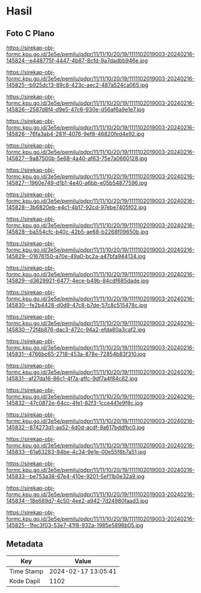 # Hasil

## Foto C Plano

https://sirekap-obj-formc.kpu.go.id/3e5e/pemilu/pdpr/11/11/10/20/19/1111102019003-20240216-145824--e448775f-4447-4b87-8cfd-9a7dadbb946e.jpg

https://sirekap-obj-formc.kpu.go.id/3e5e/pemilu/pdpr/11/11/10/20/19/1111102019003-20240216-145825--b925dc13-89c8-423c-aec2-487a524ca065.jpg

https://sirekap-obj-formc.kpu.go.id/3e5e/pemilu/pdpr/11/11/10/20/19/1111102019003-20240216-145826--2587d8f4-d9e5-47c6-930e-d56af6a9e1e7.jpg

https://sirekap-obj-formc.kpu.go.id/3e5e/pemilu/pdpr/11/11/10/20/19/1111102019003-20240216-145826--76fa3ab4-281f-4076-9ef8-46820fed4e92.jpg

https://sirekap-obj-formc.kpu.go.id/3e5e/pemilu/pdpr/11/11/10/20/19/1111102019003-20240216-145827--9a87500b-5e68-4a40-af63-75e7a0660128.jpg

https://sirekap-obj-formc.kpu.go.id/3e5e/pemilu/pdpr/11/11/10/20/19/1111102019003-20240216-145827--1960e749-d1b1-4e40-a6bb-e05b54877596.jpg

https://sirekap-obj-formc.kpu.go.id/3e5e/pemilu/pdpr/11/11/10/20/19/1111102019003-20240216-145828--3b6820eb-e4c1-4b17-92cd-97ebe7405f02.jpg

https://sirekap-obj-formc.kpu.go.id/3e5e/pemilu/pdpr/11/11/10/20/19/1111102019003-20240216-145828--ba554cfc-b40c-42b5-ae68-b2268f09650b.jpg

https://sirekap-obj-formc.kpu.go.id/3e5e/pemilu/pdpr/11/11/10/20/19/1111102019003-20240216-145829--01676150-a70e-49a0-bc2a-a47bfa944134.jpg

https://sirekap-obj-formc.kpu.go.id/3e5e/pemilu/pdpr/11/11/10/20/19/1111102019003-20240216-145829--d3629921-6477-4ece-b49b-84cdf685dade.jpg

https://sirekap-obj-formc.kpu.go.id/3e5e/pemilu/pdpr/11/11/10/20/19/1111102019003-20240216-145830--fe2b4428-d0d9-47c8-b7de-57c8c515478c.jpg

https://sirekap-obj-formc.kpu.go.id/3e5e/pemilu/pdpr/11/11/10/20/19/1111102019003-20240216-145830--72f4b876-dac3-472c-94a2-efda80a3caf2.jpg

https://sirekap-obj-formc.kpu.go.id/3e5e/pemilu/pdpr/11/11/10/20/19/1111102019003-20240216-145831--4766bc65-2718-453a-878e-72854b83f310.jpg

https://sirekap-obj-formc.kpu.go.id/3e5e/pemilu/pdpr/11/11/10/20/19/1111102019003-20240216-145831--af27da16-86c1-4f7a-affc-9df7a4f84c82.jpg

https://sirekap-obj-formc.kpu.go.id/3e5e/pemilu/pdpr/11/11/10/20/19/1111102019003-20240216-145832--47c0872e-64cc-4fe1-82f3-1cce441e9f8c.jpg

https://sirekap-obj-formc.kpu.go.id/3e5e/pemilu/pdpr/11/11/10/20/19/1111102019003-20240216-145832--874273d1-aa52-4d0d-acdf-9a617bddfbc0.jpg

https://sirekap-obj-formc.kpu.go.id/3e5e/pemilu/pdpr/11/11/10/20/19/1111102019003-20240216-145833--61a63283-84be-4c34-9e1e-00e55f8b7a51.jpg

https://sirekap-obj-formc.kpu.go.id/3e5e/pemilu/pdpr/11/11/10/20/19/1111102019003-20240216-145833--be753a38-67e4-410e-9201-5ef11b0e32a9.jpg

https://sirekap-obj-formc.kpu.go.id/3e5e/pemilu/pdpr/11/11/10/20/19/1111102019003-20240216-145834--18e689d7-4c50-4ee2-a942-7d24980faad3.jpg

https://sirekap-obj-formc.kpu.go.id/3e5e/pemilu/pdpr/11/11/10/20/19/1111102019003-20240216-145825--1fec3f03-53e7-41f8-932a-1985e5896b05.jpg


## Metadata

| Key        | Value               |
| ---------- | ------------------- |
| Time Stamp | 2024-02-17 13:05:41 |
| Kode Dapil | 1102                |



